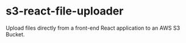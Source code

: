 # s3-react-file-uploader
Upload files directly from a front-end React application to an AWS S3 Bucket.

